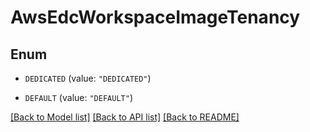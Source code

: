 # AwsEdcWorkspaceImageTenancy

## Enum


* `DEDICATED` (value: `"DEDICATED"`)

* `DEFAULT` (value: `"DEFAULT"`)


[[Back to Model list]](../README.md#documentation-for-models) [[Back to API list]](../README.md#documentation-for-api-endpoints) [[Back to README]](../README.md)


